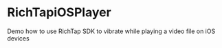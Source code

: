 # RichTapiOSPlayer
Demo how to use RichTap SDK to vibrate while playing a video file on iOS devices
